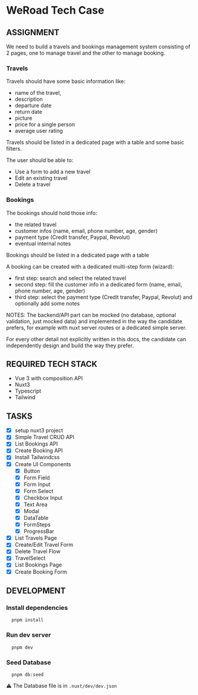 # WeRoad Tech Case

## ASSIGNMENT

We need to build a travels and bookings management system consisting of 2 pages,
one to manage travel and the other to manage booking.

### Travels

Travels should have some basic information like:

- name of the travel,
- description
- departure date
- return date
- picture
- price for a single person
- average user rating

Travels should be listed in a dedicated page with a table and some basic filters.

The user should be able to:

- Use a form to add a new travel
- Edit an existing travel
- Delete a travel

### Bookings

The bookings should hold those info:

- the related travel
- customer infos (name, email, phone number, age, gender)
- payment type (Credit transfer, Paypal, Revolut)
- eventual internal notes

Bookings should be listed in a dedicated page with a table

A booking can be created with a dedicated multi-step form (wizard):

- first step: search and select the related travel
- second step: fill the customer info in a dedicated form (name, email, phone number, age, gender)
- third step: select the payment type (Credit transfer, Paypal, Revolut) and optionally add some notes

NOTES:
The backend/API part can be mocked (no database, optional validation, just mocked data) and implemented in the way the candidate prefers, for example with nuxt server routes or a dedicated simple server.

For every other detail not explicitly written in this docs, the candidate can independently design and build the way they prefer.

## REQUIRED TECH STACK

- Vue 3 with composition API
- Nuxt3
- Typescript
- Tailwind

## TASKS

- [x] setup nuxt3 project
- [x] Simple Travel CRUD API
- [x] List Bookings API
- [x] Create Booking API
- [x] Install Tailwindcss
- [x] Create UI Components
  - [x] Button
  - [x] Form Field
  - [x] Form Input
  - [x] Form Select
  - [x] Checkbox Input
  - [x] Text Area
  - [x] Modal
  - [x] DataTable
  - [x] FormSteps
  - [x] ProgressBar
- [x] List Travels Page
- [x] Create/Edit Travel Form
- [x] Delete Travel Flow
- [x] TravelSelect
- [x] List Bookings Page
- [x] Create Booking Form

## DEVELOPMENT

### Install dependencies

```
  pnpm install
```

### Run dev server

```
  pnpm dev
```

### Seed Database

```
  pnpm db:seed
```

⚠️ The Database file is in `.nuxt/dev/dev.json`
